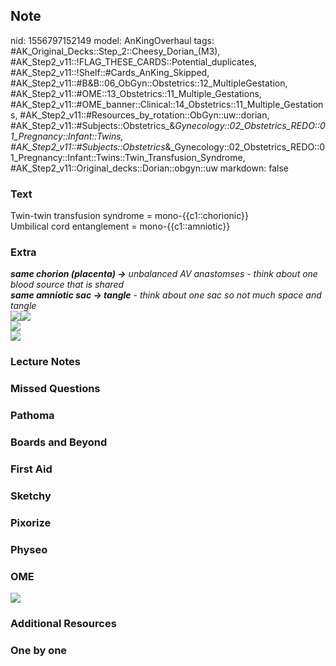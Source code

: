 ## Note
nid: 1556797152149
model: AnKingOverhaul
tags: #AK_Original_Decks::Step_2::Cheesy_Dorian_(M3), #AK_Step2_v11::!FLAG_THESE_CARDS::Potential_duplicates, #AK_Step2_v11::!Shelf::#Cards_AnKing_Skipped, #AK_Step2_v11::#B&B::06_ObGyn::Obstetrics::12_MultipleGestation, #AK_Step2_v11::#OME::13_Obstetrics::11_Multiple_Gestations, #AK_Step2_v11::#OME_banner::Clinical::14_Obstetrics::11_Multiple_Gestations, #AK_Step2_v11::#Resources_by_rotation::ObGyn::uw::dorian, #AK_Step2_v11::#Subjects::Obstetrics_&_Gynecology::02_Obstetrics_REDO::01_Pregnancy::Infant::Twins, #AK_Step2_v11::#Subjects::Obstetrics_&_Gynecology::02_Obstetrics_REDO::01_Pregnancy::Infant::Twins::Twin_Transfusion_Syndrome, #AK_Step2_v11::Original_decks::Dorian::obgyn::uw
markdown: false

### Text
<div>
  Twin-twin transfusion syndrome = mono-{{c1::chorionic}}
</div>
<div>
  Umbilical cord entanglement = mono-{{c1::amniotic}}
</div>

### Extra
<div>
  <div>
    <div>
      <i><b>same chorion (placenta) →</b> unbalanced AV anastomses
      - think about one blood source that is shared</i>
    </div>
    <div>
      <i><b>same amniotic sac → tangle</b> - think about one sac so
      not much space and tangle</i>
    </div>
    <div>
      <b><i><img src="paste-1033055598804993.jpg"><img src=
      "paste-1127373080625153.jpg"></i></b>
    </div>
    <div>
      <i><b><img src="paste-177884660498433.jpg"></b></i>
    </div><i><img src="paste-4310867264929793.jpg"></i>
  </div>
</div>

### Lecture Notes


### Missed Questions


### Pathoma


### Boards and Beyond


### First Aid


### Sketchy


### Pixorize


### Physeo


### OME
<div class="ome-widget">
  <a href=
  "https://onlinemeded.org/spa/obstetrics/multiple-gestations/acquire?ref=anki">
  <img src="_OME_AnkiFlashcards_Lesson_1.png"></a>
</div>

### Additional Resources


### One by one


